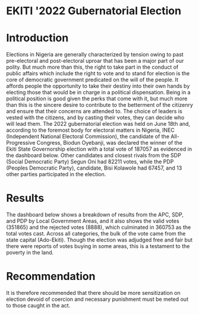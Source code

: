 
# EKITI '2022 Gubernatorial Election


# Introduction

Elections in Nigeria are generally characterized by tension owing to past pre-electoral and post-electoral uproar that has been a major part of our polity. But much more than this, the right to take part in the conduct of public affairs which include the right to vote and to stand for election is the core of democratic government predicated on the will of the people. It affords people the opportunity to take their destiny into their own hands by electing those that would be in charge in a political dispensation. 
Being in a political position is good given the perks that come with it, but much more than this is the sincere desire to contribute to the betterment of the citizenry and ensure that their concerns are attended to. The choice of leaders is vested with the citizens, and by casting their votes, they can decide who will lead them. The 2022 gubernatorial election was held on June 18th and, according to the foremost body for electoral matters in Nigeria, INEC (Independent National Electoral Commission), the candidate of the All-Progressive Congress, Biodun Oyebanji, was declared the winner of the Ekiti State Governorship election with a total vote of 187057 as evidenced in the dashboard below. Other candidates and closest rivals from the SDP (Social Democratic Party) Segun Oni had 82211 votes, while the PDP (Peoples Democratic Party), candidate, Bisi Kolawole had 67457, and 13 other parties participated in the election.

# Results
The dashboard below shows a breakdown of results from the APC, SDP, and PDP by Local Government Areas, and it also shows the valid votes (351865) and the rejected votes (8888), which culminated in 360753 as the total votes cast. Across all categories, the bulk of the vote came from the state capital (Ado-Ekiti). Though the election was adjudged free and fair but there were reports of votes buying in some areas, this is a testament to the poverty in the land. 

# Recommendation

It is therefore recommended that there should be more sensitization on election devoid of coercion and necessary punishment must be meted out to those caught in the act. 

